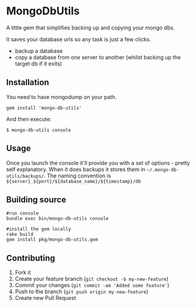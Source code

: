 # MongoDbUtils

A little gem that simplifies backing up and copying your mongo dbs.

It saves your database urls so any task is just a few clicks.

* backup a database
* copy a database from one server to another (whilst backing up the target db if it exits)



## Installation

You need to have mongodump on your path.

    gem install 'mongo-db-utils'

And then execute:

    $ mongo-db-utils console

## Usage
Once you launch the console it'll provide you with a set of options - pretty self explanatory.
When it does backups it stores them in ````~/.mongo-db-utils/backups/````. The naming convention is ````${server}_${port}/${database_name}/${timestamp}/db````


## Building source

    #run console
    bundle exec bin/mongo-db-utils console

    #install the gem locally
    rake build
    gem install pkg/mongo-db-utils.gem

## Contributing

1. Fork it
2. Create your feature branch (`git checkout -b my-new-feature`)
3. Commit your changes (`git commit -am 'Added some feature'`)
4. Push to the branch (`git push origin my-new-feature`)
5. Create new Pull Request
